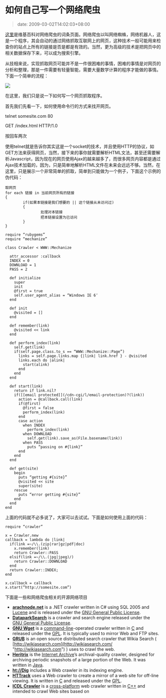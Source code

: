 # 如何自己写一个网络爬虫
>date: 2009-03-02T14:02:03+08:00


[这里](https://en.wikipedia.org/wiki/Web_spider)是维基百科对网络爬虫的词条页面。网络爬虫以叫网络蜘蛛，网络机器人，这是一个程序，其会自动的通过网络抓取互联网上的网页，这种技术一般可能用来检查你的站点上所有的链接是否是都是有效的。当然，更为高级的技术是把网页中的相关数据保存下来，可以成为搜索引擎。


从技相来说，实现抓取网页可能并不是一件很困难的事情，困难的事情是对网页的分析和整理，那是一件需要有轻量智能，需要大量数学计算的程序才能做的事情。下面一个简单的流程：



![](https://upload.wikimedia.org/wikipedia/commons/thumb/d/df/WebCrawlerArchitecture.svg/500px-WebCrawlerArchitecture.svg.png)


在这里，我们只是说一下如何写一个网页抓取程序。


首先我们先看一下，如何使用命令行的方式来找开网页。


telnet somesite.com 80  

GET /index.html HTTP/1.0  

按回车两次


使用telnet就是告诉你其实这是一个socket的技术，并且使用HTTP的协议，如GET方法来获得网页，当然，接下来的事你就需要解析HTML文法，甚至还需要解析Javascript，因为现在的网页使用Ajax的越来越多了，而很多网页内容都是通过Ajax技术加载的，因为，只是简单地解析HTML文件在未来会远远不够。当然，在这里，只是展示一个非常简单的抓取，简单到只能做为一个例子，下面这个示例的伪代码：



```
取网页
for each 链接 in 当前网页所有的链接
{
        if(如果本链接是我们想要的 || 这个链接从未访问过)
        {
                处理对本链接
                把本链接设置为已访问
        }
}
```


```
require “rubygems”
require “mechanize”

class Crawler < WWW::Mechanize

  attr_accessor :callback
  INDEX = 0
  DOWNLOAD = 1
  PASS = 2

  def initialize
    super
    init
    @first = true
    self.user_agent_alias = “Windows IE 6″
  end

  def init
    @visited = []
  end

  def remember(link)
    @visited << link
  end

  def perform_index(link)
    self.get(link)
    if(self.page.class.to_s == “WWW::Mechanize::Page”)
      links = self.page.links.map {|link| link.href } - @visited
      links.each do |alink|
        start(alink)
      end
    end
  end

  def start(link)
    return if link.nil?
    if([[email protected]](/cdn-cgi/l/email-protection)?(link))
      action = @callback.call(link)
      if(@first)
        @first = false
        perform_index(link)
      end
      case action
        when INDEX
          perform_index(link)
        when DOWNLOAD
          self.get(link).save_as(File.basename(link))
        when PASS
          puts “passing on #{link}”
      end
    end
  end

  def get(site)
    begin
      puts “getting #{site}”
      @visited << site
      super(site)
    rescue
      puts “error getting #{site}”
    end
  end
end
```

上面的代码就不必多说了，大家可以去试试。下面是如何使用上面的代码：



```
require “crawler”

x = Crawler.new
callback = lambda do |link|
  if(link =~/\\.(zip|rar|gz|pdf|doc)
    x.remember(link)
    return Crawler::PASS
  elsif(link =~/\\.(jpg|jpeg)/)
    return Crawler::DOWNLOAD
  end
  return Crawler::INDEX;
end

x.callback = callback
x.start(”http://somesite.com”)
```

下面是一些和网络爬虫相关的开源网络项目


* [**arachnode.net**](http://arachnode.net/ "http://arachnode.net") is a .NET crawler written in C# using SQL 2005 and [Lucene](https://en.wikipedia.org/wiki/Lucene "Lucene") and is released under the [GNU General Public License](https://en.wikipedia.org/wiki/GNU_General_Public_License "GNU General Public License").
* **[DataparkSearch](https://en.wikipedia.org/wiki/DataparkSearch "DataparkSearch")** is a crawler and search engine released under the [GNU General Public License](https://en.wikipedia.org/wiki/GNU_General_Public_License "GNU General Public License").
* **[GNU Wget](https://en.wikipedia.org/wiki/Wget "Wget")** is a [command-line](https://en.wikipedia.org/wiki/Command_line_interface "Command line interface")-operated crawler written in [C](https://en.wikipedia.org/wiki/C_%28programming_language%29 "C (programming language)") and released under the [GPL](https://en.wikipedia.org/wiki/GNU_General_Public_License "GNU General Public License"). It is typically used to mirror Web and FTP sites.
* **[GRUB](https://en.wikipedia.org/wiki/Grub_%28search_engine%29 "Grub (search engine)")** is an open source distributed search crawler that Wikia Search ( [http://wikiasearch.com](http://wikiasearch.com/ "http://wikiasearch.com") ) uses to crawl the web.
* **[Heritrix](https://en.wikipedia.org/wiki/Heritrix "Heritrix")** is the [Internet Archive](https://en.wikipedia.org/wiki/Internet_Archive "Internet Archive")’s archival-quality crawler, designed for archiving periodic snapshots of a large portion of the Web. It was written in [Java](https://en.wikipedia.org/wiki/Java_%28programming_language%29 "Java (programming language)").
* **[ht://Dig](https://en.wikipedia.org/wiki/Ht-//dig "Ht-//dig")** includes a Web crawler in its indexing engine.
* **[HTTrack](https://en.wikipedia.org/wiki/HTTrack "HTTrack")** uses a Web crawler to create a mirror of a web site for off-line viewing. It is written in [C](https://en.wikipedia.org/wiki/C_%28programming_language%29 "C (programming language)") and released under the [GPL](https://en.wikipedia.org/wiki/GNU_General_Public_License "GNU General Public License").
* **[ICDL Crawler](https://en.wikipedia.org/wiki/ICDL_crawling "ICDL crawling")** is a [cross-platform](https://en.wikipedia.org/wiki/Cross-platform "Cross-platform") web crawler written in [C++](https://en.wikipedia.org/wiki/C%2B%2B "C++") and intended to crawl Web sites based on



